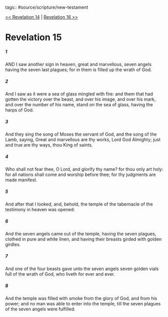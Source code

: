 tags:: #source/scripture/new-testament

[<< Revelation 14](/New_Testament/27_Revelation/Revelation_14.md) | [Revelation 16 >>](/New_Testament/27_Revelation/Revelation_16.md)

# Revelation 15

##### 1

AND I saw another sign in heaven, great and marvellous, seven angels having the seven last plagues; for in them is filled up the wrath of God.

##### 2

And I saw as it were a sea of glass mingled with fire: and them that had gotten the victory over the beast, and over his image, and over his mark, and over the number of his name, stand on the sea of glass, having the harps of God.

##### 3

And they sing the song of Moses the servant of God, and the song of the Lamb, saying, Great and marvellous are thy works, Lord God Almighty; just and true are thy ways, thou King of saints.

##### 4

Who shall not fear thee, O Lord, and glorify thy name? for thou only art holy: for all nations shall come and worship before thee; for thy judgments are made manifest.

##### 5

And after that I looked, and, behold, the temple of the tabernacle of the testimony in heaven was opened:

##### 6

And the seven angels came out of the temple, having the seven plagues, clothed in pure and white linen, and having their breasts girded with golden girdles.

##### 7

And one of the four beasts gave unto the seven angels seven golden vials full of the wrath of God, who liveth for ever and ever.

##### 8

And the temple was filled with smoke from the glory of God, and from his power; and no man was able to enter into the temple, till the seven plagues of the seven angels were fulfilled.
